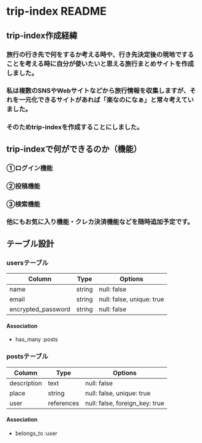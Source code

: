 # trip-index README

## trip-index作成経緯
### 旅行の行き先で何をするか考える時や、行き先決定後の現地ですることを考える時に自分が使いたいと思える旅行まとめサイトを作成しました。
### 私は複数のSNSやWebサイトなどから旅行情報を収集しますが、それを一元化できるサイトがあれば「楽なのになぁ」と常々考えていました。
### そのためtrip-indexを作成することにしました。


## trip-indexで何ができるのか（機能）
### ①ログイン機能
### ②投稿機能
### ③検索機能
### 他にもお気に入り機能・クレカ決済機能などを随時追加予定です。


## テーブル設計
### usersテーブル

| Column             | Type   | Options                   |
| ------------------ | ------ | ------------------------- |
| name               | string | null: false               |
| email              | string | null: false, unique: true |
| encrypted_password | string | null: false               |

#### Association
- has_many :posts


### postsテーブル

| Column             | Type   | Options                            |
| ------------------ | ------ | ---------------------------------- |
| description        | text   | null: false                        |
| place              | string | null: false, unique: true          |
| user               | references | null: false, foreign_key: true |

#### Association
- belongs_to :user